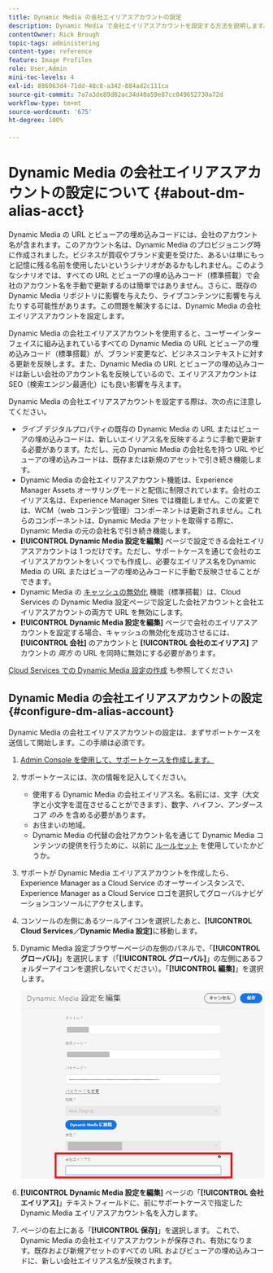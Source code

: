 ```yaml
---
title: Dynamic Media の会社エイリアスアカウントの設定
description: Dynamic Media で会社エイリアスアカウントを設定する方法を説明します。
contentOwner: Rick Brough
topic-tags: administering
content-type: reference
feature: Image Profiles
role: User,Admin
mini-toc-levels: 4
exl-id: 886063d4-71dd-48c8-a342-884ad2c111ca
source-git-commit: 7a7a3de89d02ac34d40a59e87cc049652730a72d
workflow-type: tm+mt
source-wordcount: '675'
ht-degree: 100%

---
```


# Dynamic Media の会社エイリアスアカウントの設定について {#about-dm-alias-acct}

<!-- hide: yes
hidefromtoc: yes -->

<!-- >[!NOTE]
>
>This feature to create a Dynamic Media company alias account is in the Prerelease Channel for January 2022. See [Prerelease Channel documentation](https://experienceleague.adobe.com/docs/experience-manager-cloud-service/content/release-notes/prerelease.html?lang=en#enable-prerelease) for information on how to enable the feature for your environment. The feature will be generally available in the February 2022 release. -->

Dynamic Media の URL とビューアの埋め込みコードには、会社のアカウント名が含まれます。このアカウント名は、Dynamic Media のプロビジョニング時に作成されました。ビジネスが買収やブランド変更を受けた、あるいは単にもっと記憶に残る名前を使用したいというシナリオがあるかもしれません。このようなシナリオでは、すべての URL とビューアの埋め込みコード（標準搭載）で会社のアカウント名を手動で更新するのは簡単ではありません。さらに、既存の Dynamic Media リポジトリに影響を与えたり、ライブコンテンツに影響を与えたりする可能性があります。この問題を解決するには、Dynamic Media の会社エイリアスアカウントを設定します。

Dynamic Media の会社エイリアスアカウントを使用すると、ユーザーインターフェイスに組み込まれているすべての Dynamic Media の URL とビューアの埋め込みコード（標準搭載）が、ブランド変更など、ビジネスコンテキストに対する更新を反映します。また、Dynamic Media の URL とビューアの埋め込みコードは新しい会社のアカウント名を反映しているので、エイリアスアカウントは SEO（検索エンジン最適化）にも良い影響を与えます。

Dynamic Media の会社エイリアスアカウントを設定する際は、次の点に注意してください。

* *ライブ* デジタルプロパティの既存の Dynamic Media の URL またはビューアの埋め込みコードは、新しいエイリアス名を反映するように手動で更新する必要があります。ただし、元の Dynamic Media の会社名を持つ URL やビューアの埋め込みコードは、既存または新規のアセットで引き続き機能します。
* Dynamic Media の会社エイリアスアカウント機能は、Experience Manager Assets オーサリングモードと配信に制限されています。会社のエイリアス名は、Experience Manager Sites では機能しません。この変更では、WCM（web コンテンツ管理）コンポーネントは更新されません。これらのコンポーネントは、Dynamic Media アセットを取得する際に、Dynamic Media の元の会社名で引き続き機能します。
* **[!UICONTROL Dynamic Media 設定を編集]** ページで設定できる会社エイリアスアカウントは 1 つだけです。ただし、サポートケースを通じて会社のエイリアスアカウントをいくつでも作成し、必要なエイリアス名をDynamic Media の URL またはビューアの埋め込みコードに手動で反映させることができます。
* Dynamic Media の [キャッシュの無効化](/help/assets/dynamic-media/invalidate-cdn-cache-dynamic-media.md) 機能（標準搭載）は、Cloud Services の Dynamic Media 設定ページで設定した会社アカウントと会社エイリアスアカウントの両方で URL を無効にします。
* **[!UICONTROL Dynamic Media 設定を編集]** ページで会社のエイリアスアカウントを設定する場合、キャッシュの無効化を成功させるには、 **[!UICONTROL 会社]** のアカウントと **[!UICONTROL 会社のエイリアス]** アカウントの *両方* の URL を同時に無効にする必要があります。

[Cloud Services での Dynamic Media 設定の作成](/help/assets/dynamic-media/config-dm.md#configuring-dynamic-media-cloud-services) も参照してください

## Dynamic Media の会社エイリアスアカウントの設定 {#configure-dm-alias-account}

Dynamic Media の会社エイリアスアカウントの設定は、まずサポートケースを送信して開始します。この手順は必須です。

1. [Admin Console を使用して、サポートケースを作成します。](https://helpx.adobe.com/jp/enterprise/using/support-for-experience-cloud.html)
1. サポートケースには、次の情報を記入してください。

   * 使用する Dynamic Media の会社エイリアス名。名前には、文字（大文字と小文字を混在させることができます）、数字、ハイフン、アンダースコア *のみ* を含める必要があります。
   * お住まいの地域。
   * Dynamic Media の代替の会社アカウント名を通じて Dynamic Media コンテンツの提供を行うために、以前に [ルールセット](/help/assets/dynamic-media/using-rulesets-to-transform-urls.md) を使用していたかどうか。

1. サポートが Dynamic Media エイリアスアカウントを作成したら、Experience Manager as a Cloud Service のオーサーインスタンスで、Experience Manager as a Cloud Service ロゴを選択してグローバルナビゲーションコンソールにアクセスします。
1. コンソールの左側にあるツールアイコンを選択したあと、**[!UICONTROL Cloud Services／Dynamic Media 設定]**&#x200B;に移動します。
1. Dynamic Media 設定ブラウザーページの左側のパネルで、「**[!UICONTROL グローバル]**」を選択します（「**[!UICONTROL グローバル]**」の左側にあるフォルダーアイコンを選択しないでください）。「**[!UICONTROL 編集]**」を選択します。

   ![Dynamic Media の「会社エイリアス」テキストフィールド](/help/assets/assets-dm/dm-company-alias.png)

1. **[!UICONTROL Dynamic Media 設定を編集]** ページの「**[!UICONTROL 会社エイリアス]**」テキストフィールドに、前にサポートケースで指定した Dynamic Media エイリアスアカウント名を入力します。
1. ページの右上にある「**[!UICONTROL 保存]**」を選択します。
これで、Dynamic Media の会社エイリアスアカウントが保存され、有効になります。既存および新規アセットのすべての URL およびビューアの埋め込みコードに、新しい会社エイリアス名が反映されます。